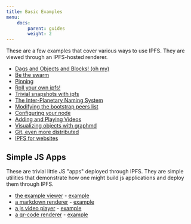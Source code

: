 ```yaml
---
title: Basic Examples
menu:
    docs:
        parent: guides
        weight: 2
---
```


These are a few examples that cover various ways to use IPFS. They are viewed through an IPFS-hosted renderer.

- [Dags and Objects and Blocks! (oh my)](
  https://ipfs.io/docs/examples/example-viewer/example#../data/readme.md
)
- [Be the swarm](
  https://ipfs.io/docs/examples/example-viewer/example#../network/readme.md
)
- [Pinning](
  https://ipfs.io/docs/examples/example-viewer/example#../pinning/readme.md
)
- [Roll your own ipfs!](
  https://ipfs.io/docs/examples/example-viewer/example#../api/service/readme.md
)
- [Trivial snapshots with ipfs](
  https://ipfs.io/docs/examples/example-viewer/example#../snapshots/readme.md
)
- [The Inter-Planetary Naming System](
  https://ipfs.io/docs/examples/example-viewer/example#../ipns/readme.md
)
- [Modifying the bootstrap peers list](
  https://ipfs.io/docs/examples/example-viewer/example#../bootstrap/readme.md
)
- [Configuring your node](
  https://ipfs.io/docs/examples/example-viewer/example#../config/readme.md
)
- [Adding and Playing Videos](
  https://ipfs.io/docs/examples/example-viewer/example#../videos/readme.md
)
- [Visualizing objects with graphmd](
  https://ipfs.io/docs/examples/example-viewer/example#../graphmd/README.md
)
- [Git, even more distributed](
  https://ipfs.io/docs/examples/example-viewer/example#../git/readme.md
)
- [IPFS for websites](
  https://ipfs.io/docs/examples/example-viewer/example#../websites/README.md
)

## Simple JS Apps

These are trivial little JS "apps" deployed through IPFS.
They are simple utilities that demonstrate how one might
build js applications and deploy them through IPFS.

- [the example viewer](https://github.com/ipfs/website/tree/master/content/docs/examples/example-viewer) - [example](
  https://ipfs.io/docs/examples/example-viewer/example#./home/readme.md
)
- [a markdown renderer](https://github.com/ipfs/website/tree/master/content/docs/examples/markdown-viewer) - [example](
  https://ipfs.io/docs/examples/markdown-viewer/mdown#./sample.md
)
- [a js video player](https://github.com/ipfs/website/tree/master/content/docs/examples/play) - [example](
  https://ipfs.io/docs/examples/play/play#/ipfs/QmTKZgRNwDNZwHtJSjCp6r5FYefzpULfy37JvMt9DwvXse
)
- [a qr-code renderer](https://github.com/ipfs/website/tree/master/content/docs/examples/qr-render) - [example](
  https://ipfs.io/docs/examples/qr-render/qr#enter%20text%20here
)
